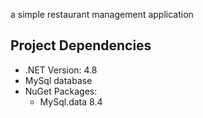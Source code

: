 a simple restaurant management application



## Project Dependencies

- .NET Version: 4.8
- MySql database
- NuGet Packages:
  - MySql.data 8.4
